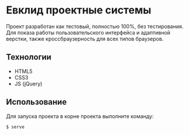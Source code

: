 # Евклид проектные системы
Проект разработан как тестовый, полностью 100%, без тестирования. Для показа работы пользовательского интерфейса и адаптивной верстки, также кроссбраузерность для всех типов браузеров.

## Технологии
- HTML5
- CSS3
- JS (jQuery)

## Использование
Для запуска проекта в корне проекта выполните команду:
```sh
$ serve
```
